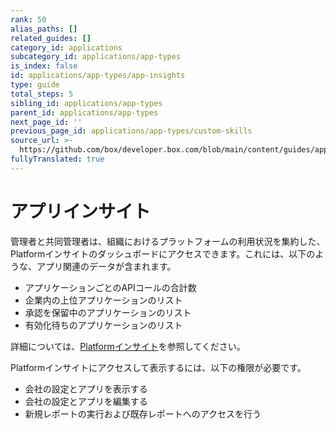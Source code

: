 ```yaml
---
rank: 50
alias_paths: []
related_guides: []
category_id: applications
subcategory_id: applications/app-types
is_index: false
id: applications/app-types/app-insights
type: guide
total_steps: 5
sibling_id: applications/app-types
parent_id: applications/app-types
next_page_id: ''
previous_page_id: applications/app-types/custom-skills
source_url: >-
  https://github.com/box/developer.box.com/blob/main/content/guides/applications/app-types/app-insights.md
fullyTranslated: true
---
```

# アプリインサイト

管理者と共同管理者は、組織におけるプラットフォームの利用状況を集約した、Platformインサイトのダッシュボードにアクセスできます。これには、以下のような、アプリ関連のデータが含まれます。

* アプリケーションごとのAPIコールの合計数
* 企業内の上位アプリケーションのリスト
* 承認を保留中のアプリケーションのリスト
* 有効化待ちのアプリケーションのリスト

詳細については、[Platformインサイト][insights]を参照してください。

<Message type="notice">

Platformインサイトにアクセスして表示するには、以下の権限が必要です。

* 会社の設定とアプリを表示する
* 会社の設定とアプリを編集する
* 新規レポートの実行および既存レポートへのアクセスを行う

</Message>

[insights]: https://support.box.com/hc/en-us/articles/20738406915219-Platform-Insights
